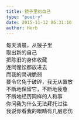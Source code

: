 ```yaml
---  
title: 镜子里的自己  
type: "poetry"  
date: 2015-11-12 06:31:10  
author: Herb  
---  
```

每天清晨，从镜子里  
取出新的自己  
把陈旧的身体收藏  
连同惺忪都放进去  
而我的灵魂脆弱  
要令它免于破碎，我无从置放  
不断地保留它，不断地疲惫  
不断地经历同样的人和事  
你问我为什么无法拜托过往  
我说你看我的眼睛有几层悲伤